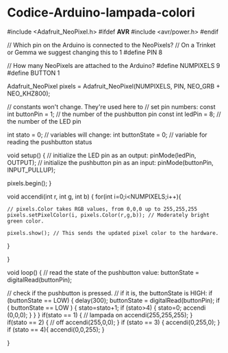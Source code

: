 # Codice-Arduino-lampada-colori


#include <Adafruit_NeoPixel.h>
#ifdef __AVR__
  #include <avr/power.h>
#endif

// Which pin on the Arduino is connected to the NeoPixels?
// On a Trinket or Gemma we suggest changing this to 1
#define PIN            8

// How many NeoPixels are attached to the Arduino?
#define NUMPIXELS      9
#define BUTTON 1    

Adafruit_NeoPixel pixels = Adafruit_NeoPixel(NUMPIXELS, PIN, NEO_GRB + NEO_KHZ800);

// constants won't change. They're used here to
// set pin numbers:
const int buttonPin = 1;     // the number of the pushbutton pin
const int ledPin = 8;      // the number of the LED pin

int stato = 0;
// variables will change:
int buttonState = 0;         // variable for reading the pushbutton status

void setup() {
  // initialize the LED pin as an output:
  pinMode(ledPin, OUTPUT);
  // initialize the pushbutton pin as an input:
  pinMode(buttonPin, INPUT_PULLUP);

   pixels.begin(); 
}

void accendi(int r, int g, int b) {
 for(int i=0;i<NUMPIXELS;i++){

    // pixels.Color takes RGB values, from 0,0,0 up to 255,255,255
    pixels.setPixelColor(i, pixels.Color(r,g,b)); // Moderately bright green color.

    pixels.show(); // This sends the updated pixel color to the hardware.
 }
  
}

void loop() {
  // read the state of the pushbutton value:
  buttonState = digitalRead(buttonPin);
  
  // check if the pushbutton is pressed.
  // if it is, the buttonState is HIGH:
  if (buttonState == LOW) {
    delay(300);
    buttonState = digitalRead(buttonPin);
    if ( buttonState == LOW ) {
          stato=stato+1;
          if (stato>4) {
            stato=0;
            accendi (0,0,0);
          }
    }
  }
  if(stato == 1) {
    // lampada on
    accendi(255,255,255);
  }  
  if(stato == 2) {
    // off
    accendi(255,0,0);
  }
  if (stato == 3) {
    accendi(0,255,0);
  }
  if (stato == 4){
    accendi(0,0,255);
  }
 
 
}
